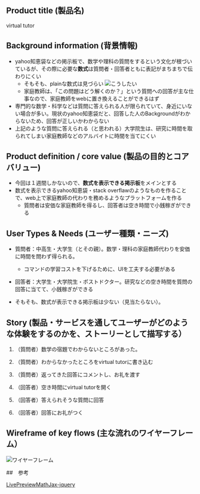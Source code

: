 ## Product title (製品名)

virtual tutor

## Background information (背景情報)

- yahoo知恵袋などの掲示板で、数学や理科の質問をするという文化が根づいているが、その際に必要な**数式**は質問者・回答者ともに表記がまちまちで伝わりにくい
  - そもそも、plainな数式は見づらい
![こうしたい](https://i.imgur.com/VdD4ldE.jpg)
  - 家庭教師は、「この問題はどう解くのか？」という質問への回答が主な仕事なので、家庭教師をwebに置き換えることができるはず
- 専門的な数学・科学などは質問に答えられる人が限られていて、身近にいない場合が多い。現状のyahoo知恵袋だと、回答した人のBackgroundがわからないため、回答が正しいかわからない
- 上記のような質問に答えられる（と思われる）大学院生は、研究に時間を取られてしまい家庭教師などのアルバイトに時間を当てにくい

## Product definition / core value (製品の目的とコアバリュー)

- 今回は１週間しかないので、**数式を表示できる掲示板**をメインとする
- 数式を表示できるyahoo知恵袋・stack overflawのようなものを作ることで、web上で家庭教師の代わりを務めるようなプラットフォームを作る
  - 質問者は安価な家庭教師を得るし、回答者は空き時間で小銭稼ぎができる

## User Types & Needs (ユーザー種類・ニーズ)

- 質問者：中高生・大学生（とその親）。数学・理科の家庭教師代わりを安価に時間を問わず得られる。
  - コマンドの学習コストを下げるために、UIを工夫する必要がある
- 回答者：大学生・大学院生・ポストドクター。研究などの空き時間を質問の回答に当てて、小銭稼ぎができる
  
- そもそも、数式が表示できる掲示板は少ない（見当たらない）。

## Story (製品・サービスを通してユーザーがどのような体験をするのかを、ストーリーとして描写する）

1. （質問者）数学の宿題でわからないところがあった。
2. （質問者）わからなかったところをvirtual tutorに書き込む
3. （質問者）返ってきた回答にコメントし、お礼を渡す

4. （回答者）空き時間にvirtual tutorを開く
5. （回答者）答えられそうな質問に回答
6. （回答者）回答にお礼がつく


## Wireframe of key flows (主な流れのワイヤーフレーム）
![ワイヤーフレーム](https://i.imgur.com/e4GagPX.png)

##　参考

[LivePreviewMathJax-jquery](https://genkuroki.github.io/fc2/MathJax/LivePreviewMathJax-jquery.html)
